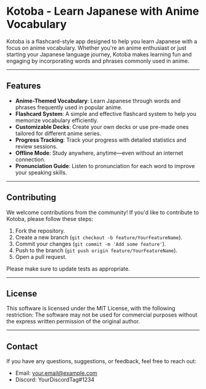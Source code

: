 # Kotoba - Learn Japanese with Anime Vocabulary

Kotoba is a flashcard-style app designed to help you learn Japanese with a focus on anime vocabulary. Whether you're an anime enthusiast or just starting your Japanese language journey, Kotoba makes learning fun and engaging by incorporating words and phrases commonly used in anime.

---

## Features

- **Anime-Themed Vocabulary**: Learn Japanese through words and phrases frequently used in popular anime.
- **Flashcard System**: A simple and effective flashcard system to help you memorize vocabulary efficiently.
- **Customizable Decks**: Create your own decks or use pre-made ones tailored for different anime series.
- **Progress Tracking**: Track your progress with detailed statistics and review sessions.
- **Offline Mode**: Study anywhere, anytime—even without an internet connection.
- **Pronunciation Guide**: Listen to pronunciation for each word to improve your speaking skills.

---

## Contributing

We welcome contributions from the community! If you'd like to contribute to Kotoba, please follow these steps:

1. Fork the repository.
2. Create a new branch (`git checkout -b feature/YourFeatureName`).
3. Commit your changes (`git commit -m 'Add some feature'`).
4. Push to the branch (`git push origin feature/YourFeatureName`).
5. Open a pull request.

Please make sure to update tests as appropriate.

---

## License

This software is licensed under the MIT License, with the following restriction:
The software may not be used for commercial purposes without the express written permission of the original author.

---

## Contact

If you have any questions, suggestions, or feedback, feel free to reach out:

- Email: your.email@example.com
- Discord: YourDiscordTag#1234